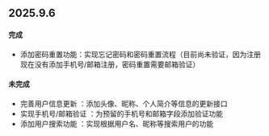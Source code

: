 ## 2025.9.6

#### 完成

- 添加密码重置功能：实现忘记密码和密码重置流程（目前尚未验证，因为注册现在没有添加手机号/邮箱注册，密码重置需要邮箱验证）

#### 未完成

- 完善用户信息更新 ：添加头像、昵称、个人简介等信息的更新接口
- 实现手机号/邮箱验证 ：为预留的手机号和邮箱字段添加验证功能
- 添加用户搜索功能 ：实现根据用户名、昵称等搜索用户的功能
